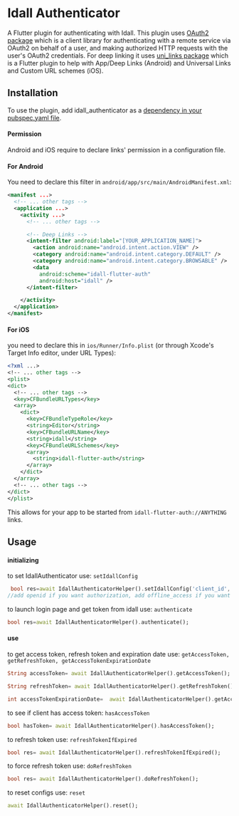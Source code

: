 # Idall Authenticator

A Flutter plugin for authenticating with Idall. This plugin uses [OAuth2 package](https://pub.dev/packages/oauth2) which is
 a client library for authenticating with a remote service via
  OAuth2 on behalf of a user, and making authorized
   HTTP requests with the user's OAuth2 credentials.
For deep linking it uses [uni_links package](https://pub.dev/packages/uni_links) which is a Flutter plugin 
 to help with App/Deep Links (Android) and Universal 
 Links and Custom URL schemes (iOS).

## Installation 

To use the plugin, add idall_authenticator as a [dependency in your pubspec.yaml file](https://flutter.dev/docs/development/packages-and-plugins/using-packages).

#### Permission 
Android and iOS require to declare links' permission in a configuration file.

#### For Android
You need to declare this
filter in `android/app/src/main/AndroidManifest.xml`:

```xml
<manifest ...>
  <!-- ... other tags -->
  <application ...>
    <activity ...>
      <!-- ... other tags -->

      <!-- Deep Links -->
      <intent-filter android:label="[YOUR_APPLICATION_NAME]">
        <action android:name="android.intent.action.VIEW" />
        <category android:name="android.intent.category.DEFAULT" />
        <category android:name="android.intent.category.BROWSABLE" />
        <data
          android:scheme="idall-flutter-auth"
          android:host="idall" />
      </intent-filter>

    </activity>
  </application>
</manifest>
```

#### For iOS

 you need to declare this in
`ios/Runner/Info.plist` (or through Xcode's Target Info editor,
under URL Types):

```xml
<?xml ...>
<!-- ... other tags -->
<plist>
<dict>
  <!-- ... other tags -->
  <key>CFBundleURLTypes</key>
  <array>
    <dict>
      <key>CFBundleTypeRole</key>
      <string>Editor</string>
      <key>CFBundleURLName</key>
      <string>idall</string>
      <key>CFBundleURLSchemes</key>
      <array>
        <string>idall-flutter-auth</string>
      </array>
    </dict>
  </array>
  <!-- ... other tags -->
</dict>
</plist>
```

This allows for your app to be started from `idall-flutter-auth://ANYTHING` links.


## Usage

#### initializing

to set IdallAuthenticator use: `setIdallConfig`

```dart
 bool res=await IdallAuthenticatorHelper().setIdallConfig('client_id','openid offline_access'); //define application scopes, 
//add openid if you want authorization, add offline_access if you want refresh token
```

to launch login page and get token from idall use: `authenticate`

```dart
bool res=await IdallAuthenticatorHelper().authenticate();
```
#### use
to get access token, refresh token and expiration date use: `getAccessToken, getRefreshToken, getAccessTokenExpirationDate`
```dart
String accessToken= await IdallAuthenticatorHelper().getAccessToken();

String refreshToken= await IdallAuthenticatorHelper().getRefreshToken();

int accessTokenExpirationDate=  await IdallAuthenticatorHelper().getAccessTokenExpirationDate() ;
```
 to see if client has access token: `hasAccessToken`
 ```dart
 bool hasToken= await IdallAuthenticatorHelper().hasAccessToken();
 ```
to refresh token use: `refreshTokenIfExpired`
 ```dart
 bool res= await IdallAuthenticatorHelper().refreshTokenIfExpired();
 ```
to force refresh token use: `doRefreshToken`
 ```dart
 bool res= await IdallAuthenticatorHelper().doRefreshToken();
 ```
to reset configs use: `reset`
 ```dart
 await IdallAuthenticatorHelper().reset();
 ```